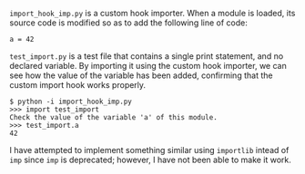 `import_hook_imp.py` is a custom hook importer. When a module is loaded, its source code is modified so as to add the following line of code:

    a = 42

`test_import.py` is a test file that contains a single print statement, and no declared variable. By importing it using the custom hook importer, we can see how
the value of the variable has been added, confirming that the custom import hook works properly.

    $ python -i import_hook_imp.py
    >>> import test_import
    Check the value of the variable 'a' of this module.
    >>> test_import.a
    42

I have attempted to implement something similar using `importlib` intead of `imp` since `imp` is deprecated; however, I have not been able to make it work.
